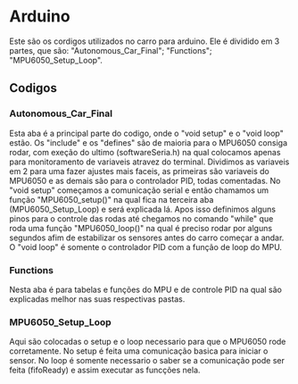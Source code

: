 # Arduino

Este são os cordigos utilizados no carro para arduino. Ele é dividido em 3 partes, que são: "Autonomous_Car_Final"; "Functions"; "MPU6050_Setup_Loop".

## Codigos

### Autonomous_Car_Final

Esta aba é a principal parte do codigo, onde o "void setup" e o "void loop" estão. Os "include" e os "defines" são de maioria para o MPU6050 consiga rodar, com exeção do ultimo (softwareSeria.h) na qual colocamos apenas para monitoramento de variaveis atravez do terminal. Dividimos as variaveis em 2 para uma fazer ajustes mais faceis, as primeiras são variaveis do MPU6050 e as demais são para o controlador PID, todas comentadas.
No "void setup" começamos a comunicação serial e então chamamos um função "MPU6050_setup()" na qual fica na terceira aba (MPU6050_Setup_Loop) e será explicada lá. Apos isso definimos alguns pinos para o controle das rodas até chegamos no comando "while" que roda uma função "MPU6050_loop()" na qual é preciso rodar por alguns segundos afim de estabilizar os sensores antes do carro começar a andar.
O "void loop" é somente o controlador PID com a função de loop do MPU.

### Functions

Nesta aba é para tabelas e funções do MPU e de controle PID na qual são explicadas melhor nas suas respectivas pastas.

### MPU6050_Setup_Loop

Aqui são colocadas o setup e o loop necessario para que o MPU6050 rode corretamente. No setup é feita uma comunicação basica para iniciar o sensor. No loop é somente necessario o saber se a comunicação pode ser feita (fifoReady) e assim executar as funcções nela.
